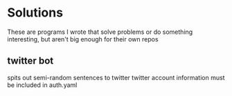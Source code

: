 # **Solutions**
These are programs I wrote that solve problems or do something interesting, but aren't big enough for their own repos

## twitter bot
spits out semi-random sentences to twitter
twitter account information must be included in auth.yaml